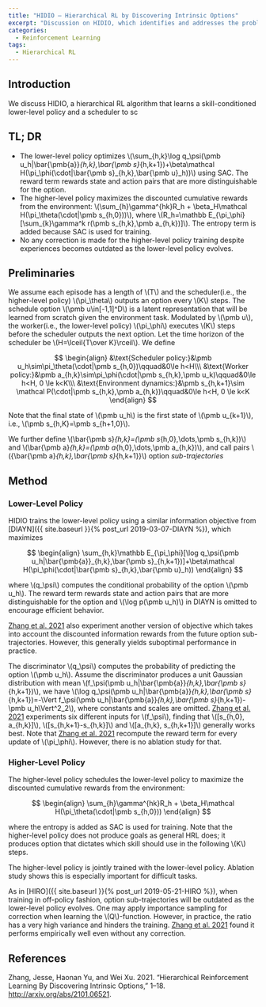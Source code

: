 ```yaml
---
title: "HIDIO — Hierarchical RL by Discovering Intrinsic Options"
excerpt: "Discussion on HIDIO, which identifies and addresses the problem of using a shared representation for learning the policy and the value function."
categories:
  - Reinforcement Learning
tags:
  - Hierarchical RL
---
```


## Introduction

We discuss HIDIO, a hierarchical RL algorithm that learns a skill-conditioned lower-level policy and a scheduler to sc

## TL; DR

- The lower-level policy optimizes \\(\sum_{h,k}\log q_\psi(\pmb u_h|\bar{\pmb{a}}_{h,k},\bar{\pmb s}_{h,k+1})+\beta\mathcal H(\pi_\phi(\cdot|\bar{\pmb s}_{h,k},\bar{\pmb u}_h))\\) using SAC. The reward term rewards state and action pairs that are more distinguishable for the option. 
- The higher-level policy maximizes the discounted cumulative rewards from the environment: \\(\sum_{h}\gamma^{hk}R_h + \beta_H\mathcal H(\pi_\theta(\cdot|\pmb s_{h,0}))\\), where \\(R_h=\mathbb E_{\pi_\phi}[\sum_{k}\gamma^k r(\pmb s_{h,k},\pmb a_{h,k})]\\). The entropy term is added because SAC is used for training.
- No any correction is made for the higher-level policy training despite experiences becomes outdated as the lower-level policy evolves.

## Preliminaries

We assume each episode has a length of \\(T\\) and the scheduler(i.e., the higher-level policy) \\(\pi_\theta\\) outputs an option every \\(K\\) steps. The schedule option \\(\pmb u\in[-1,1]^D\\) is a latent representation that will be learned from scratch given the environment task. Modulated by \\(\pmb u\\), the worker(i.e., the lower-level policy) \\(\pi_\phi\\) executes \\(K\\) steps before the scheduler outputs the next option. Let the time horizon of the scheduler be \\(H=\lceil{T\over K}\rceil\\). We define 

$$
\begin{align}
&\text{Scheduler policy:}&\pmb u_h\sim\pi_\theta(\cdot|\pmb s_{h,0})\qquad&0\le h<H\\\
&\text{Worker policy:}&\pmb a_{h,k}\sim\pi_\phi(\cdot|\pmb s_{h,k},\pmb u_k)\qquad&0\le h<H, 0 \le k<K\\\
&\text{Environment dynamics:}&\pmb s_{h,k+1}\sim \mathcal P(\cdot|\pmb s_{h,k},\pmb a_{h,k})\qquad&0\le h<H, 0 \le k<K
\end{align}
$$

Note that the final state of \\(\pmb u_h\\) is the first state of \\(\pmb u_{k+1}\\), i.e., \\(\pmb s_{h,K}=\pmb s_{h+1,0}\\). 

We further define \\(\bar{\pmb s}_{h,k}=(\pmb s_{h,0},\dots,\pmb s_{h,k})\\) and \\(\bar{\pmb a}_{h,k}=(\pmb a_{h,0},\dots,\pmb a_{h,k})\\), and call pairs \\(\{\bar{\pmb a}_{h,k},\bar{\pmb s}_{h,k+1}\}\\) option *sub-trajectories*

## Method

### Lower-Level Policy

HIDIO trains the lower-level policy using a similar information objective from [DIAYN]({{ site.baseurl }}{% post_url 2019-03-07-DIAYN %}), which maximizes

$$
\begin{align}
\sum_{h,k}\mathbb E_{\pi_\phi}[\log q_\psi(\pmb u_h|\bar{\pmb{a}}_{h,k},\bar{\pmb s}_{h,k+1})]+\beta\mathcal H(\pi_\phi(\cdot|\bar{\pmb s}_{h,k},\bar{\pmb u}_h))
\end{align}
$$

where \\(q_\psi\\) computes the conditional probability of the option \\(\pmb u_h\\). The reward term rewards state and action pairs that are more distinguishable for the option and \\(\log p(\pmb u_h)\\) in DIAYN is omitted to encourage efficient behavior. 

[Zhang et al. 2021](#ref1) also experiment another version of objective which takes into account the discounted information rewards from the future option sub-trajectories. However, this generally yields suboptimal performance in practice.

The discriminator \\(q_\psi\\) computes the probability of predicting the option \\(\pmb u_h\\). Assume the discriminator produces a unit Gaussian distribution with mean \\(f_\psi(\pmb u_h|\bar{\pmb{a}}_{h,k},\bar{\pmb s}_{h,k+1})\\), we have \\(\log q_\psi(\pmb u_h|\bar{\pmb{a}}_{h,k},\bar{\pmb s}_{h,k+1})=-\Vert f_\psi(\pmb u_h|\bar{\pmb{a}}_{h,k},\bar{\pmb s}_{h,k+1})-\pmb u_h\Vert^2_2\\), where constants and scales are omitted. [Zhang et al. 2021](#ref1) experiments six different inputs for \\(f_\psi\\), finding that \\([s_{h,0}, a_{h,k}]\\), \\([s_{h,k+1}-s_{h,k}]\\) and \\([a_{h,k}, s_{h,k+1}]\\) generally works best. Note that [Zhang et al. 2021](#ref1) recompute the reward term for every update of \\(\pi_\phi\\). However, there is no ablation study for that.

### Higher-Level Policy

The higher-level policy schedules the lower-level policy to maximize the discounted cumulative rewards from the environment:

$$
\begin{align}
\sum_{h}\gamma^{hk}R_h + \beta_H\mathcal H(\pi_\theta(\cdot|\pmb s_{h,0}))
\end{align}
$$

where the entropy is added as SAC is used for training. Note that the higher-level policy does not produce goals as general HRL does; it produces option that dictates which skill should use in the following \\(K\\) steps.

The higher-level policy is jointly trained with the lower-level policy. Ablation study shows this is especially important for difficult tasks.

As in [HIRO]({{ site.baseurl }}{% post_url 2019-05-21-HIRO %}), when training in off-policy fashion, option sub-trajectories will be outdated as the lower-level policy evolves. One may apply importance sampling for correction when learning the \\(Q\\)-function. However, in practice, the ratio has a very high variance and hinders the training. [Zhang et al. 2021](#ref1) found it performs empirically well even without any correction.

## References

<a name="ref1"></a>Zhang, Jesse, Haonan Yu, and Wei Xu. 2021. “Hierarchical Reinforcement Learning By Discovering Intrinsic Options,” 1–18. http://arxiv.org/abs/2101.06521.